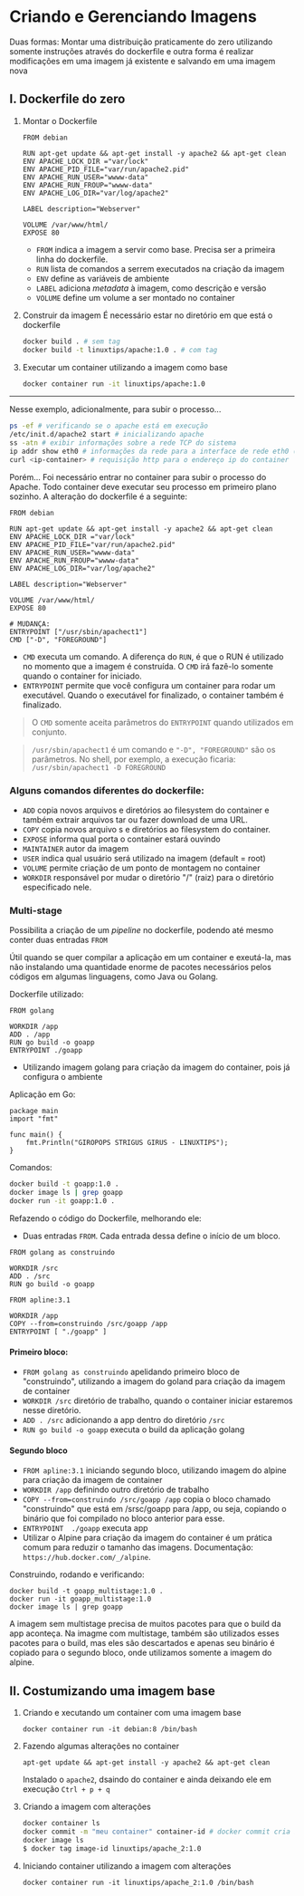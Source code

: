 # Criando e Gerenciando Imagens


Duas formas: Montar uma distribuição praticamente do zero utilizando somente instruções através do dockerfile e outra forma é realizar modificações em uma imagem já existente e salvando em uma imagem nova

## I. Dockerfile do zero 


1. Montar o Dockerfile

    ```docker
    FROM debian 

    RUN apt-get update && apt-get install -y apache2 && apt-get clean
    ENV APACHE_LOCK_DIR ="var/lock"
    ENV APACHE_PID_FILE="var/run/apache2.pid"
    ENV APACHE_RUN_USER="wwww-data"
    ENV APACHE_RUN_FROUP="wwww-data"
    ENV APACHE_LOG_DIR="var/log/apache2"

    LABEL description="Webserver"

    VOLUME /var/www/html/
    EXPOSE 80 
    ```

    - `FROM` indica a imagem a servir como base. Precisa ser a primeira linha do dockerfile.
    - `RUN` lista de comandos a serrem executados na criação da imagem
    - `ENV` define as variáveis de ambiente
    - `LABEL` adiciona _metadata_ à imagem, como descrição e versão
    - `VOLUME` define um volume a ser montado no container

2. Construir da imagem
    É necessário estar no diretório em que está o dockerfile
    ```bash
    docker build . # sem tag
    docker build -t linuxtips/apache:1.0 . # com tag
    ```
 
3. Executar um container utilizando a imagem como base
    ```bash
    docker container run -it linuxtips/apache:1.0
    ```
---

Nesse exemplo, adicionalmente, para subir o processo...
```bash
ps -ef # verificando se o apache está em execução
/etc/init.d/apache2 start # inicializando apache
ss -atn # exibir informações sobre a rede TCP do sistema
ip addr show eth0 # informações da rede para a interface de rede eth0 (contém ip do container)
curl <ip-container> # requisição http para o endereço ip do container
```

Porém... Foi necessário entrar no container para subir o processo do Apache.  Todo container deve executar seu processo em primeiro plano sozinho. A alteração do dockerfile é a seguinte:

```DOCKER
FROM debian 

RUN apt-get update && apt-get install -y apache2 && apt-get clean
ENV APACHE_LOCK_DIR ="var/lock"
ENV APACHE_PID_FILE="var/run/apache2.pid"
ENV APACHE_RUN_USER="wwww-data"
ENV APACHE_RUN_FROUP="wwww-data"
ENV APACHE_LOG_DIR="var/log/apache2"

LABEL description="Webserver"

VOLUME /var/www/html/
EXPOSE 80 

# MUDANÇA:
ENTRYPOINT ["/usr/sbin/apachect1"]
CMD ["-D", "FOREGROUND"]
```


- `CMD` executa um comando. A diferença do `RUN`, é que o RUN é utilizado no momento que a imagem é construída. O `CMD` irá fazê-lo somente quando o container for iniciado.
- `ENTRYPOINT` permite que você configura um container para rodar um executável. Quando o executável for finalizado, o container também é finalizado.

> O `CMD` somente aceita parâmetros do `ENTRYPOINT` quando utilizados em conjunto. 

>`/usr/sbin/apachect1` é um comando  e `"-D", "FOREGROUND"` são os parâmetros.
> No shell, por exemplo, a execução ficaria: `/usr/sbin/apachect1 -D FOREGROUND`



### Alguns comandos diferentes do dockerfile:
- `ADD` copia novos arquivos e diretórios ao filesystem do container e também extrair arquivos tar ou fazer download de uma URL.
- `COPY` copia novos arquivo s e diretórios ao filesystem do container.
- `EXPOSE` informa qual porta o container estará ouvindo
- `MAINTAINER` autor da imagem
- `USER` indica qual usuário será utilizado na imagem (default = root)
- `VOLUME` permite criação de um ponto de montagem no container
- `WORKDIR` responsável por mudar o diretório "/" (raiz) para o diretório especificado nele.


### Multi-stage

Possibilita a criação de um _pipeline_ no dockerfile, podendo até mesmo conter duas entradas `FROM`

Útil quando se quer compilar a aplicação em um container e exeutá-la, mas não instalando uma quantidade enorme de pacotes necessários pelos códigos em algumas linguagens, como Java ou Golang.
 

Dockerfile utilizado:
```docker
FROM golang

WORKDIR /app
ADD . /app
RUN go build -o goapp
ENTRYPOINT ./goapp
```
- Utilizando imagem golang para criação da imagem do container, pois já configura o ambiente

Aplicação em Go:
```golang
package main
import "fmt"

func main() {
	fmt.Println("GIROPOPS STRIGUS GIRUS - LINUXTIPS");
}
```
 
Comandos: 
```bash
docker build -t goapp:1.0 . 
docker image ls | grep goapp
docker run -it goapp:1.0 .
```



Refazendo o código do Dockerfile, melhorando ele:
- Duas entradas `FROM`. Cada entrada dessa define o início de um bloco.
```docker
FROM golang as construindo 

WORKDIR /src 
ADD . /src 
RUN go build -o goapp

FROM apline:3.1

WORKDIR /app
COPY --from=construindo /src/goapp /app
ENTRYPOINT [ "./goapp" ]
```

#### Primeiro bloco:
- `FROM golang as construindo`  apelidando primeiro bloco de "construindo", utilizando a imagem do goland para criação da imagem de container
- `WORKDIR /src` diretório de trabalho, quando o container iniciar estaremos nesse diretório.
- `ADD . /src` adicionando a app dentro do diretório `/src`
- `RUN go build -o goapp` executa o build da aplicação golang
#### Segundo bloco
- `FROM apline:3.1` iniciando segundo bloco, utilizando imagem do alpine para criação da imagem de container
- `WORKDIR /app` definindo outro diretório de trabalho
- `COPY --from=construindo /src/goapp /app` copia o bloco chamado "construindo" que está em /srsc/goapp para /app, ou seja, copiando o binário que foi compilado no bloco anterior para esse.
- `ENTRYPOINT  ./goapp` executa app
- Utilizar o Alpine para criação da imagem do container é um prática comum para reduzir o tamanho das imagens. Documentação: `https://hub.docker.com/_/alpine`.

Construindo, rodando e verificando:
```
docker build -t goapp_multistage:1.0 .
docker run -it goapp_multistage:1.0 
docker image ls | grep goapp 
```

A imagem sem multistage precisa de muitos pacotes para que o build da app aconteça. Na imagme com multistage, também são utilizados esses pacotes para o build, mas eles são descartados e apenas seu binário é copiado para o segundo bloco, onde utilizamos somente a imagem do alpine.

## II. Costumizando uma imagem base
1. Criando e xecutando um container com uma imagem base
    ```
    docker container run -it debian:8 /bin/bash
    ``` 

2. Fazendo algumas alterações no container
    ``` 
    apt-get update && apt-get install -y apache2 && apt-get clean
    ``` 
    Instalado o `apache2`, dsaindo do container e ainda deixando ele em execução `Ctrl + p + q`

3. Criando a imagem com alterações
    ```bash
    docker container ls 
    docker commit -m "meu container" container-id # docker commit cria imagem
    docker image ls
    $ docker tag image-id linuxtips/apache_2:1.0
    ```

4. Iniciando container utilizando a imagem com alterações
    ``` 
    docker container run -it linuxtips/apache_2:1.0 /bin/bash
    ```